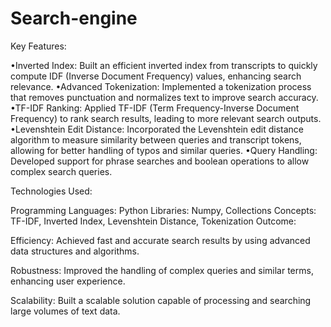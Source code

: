 # Search-engine
Key Features:

•Inverted Index: Built an efficient inverted index from transcripts to quickly compute IDF (Inverse Document Frequency) values, enhancing search relevance.
•Advanced Tokenization: Implemented a tokenization process that removes punctuation and normalizes text to improve search accuracy.
•TF-IDF Ranking: Applied TF-IDF (Term Frequency-Inverse Document Frequency) to rank search results, leading to more relevant search outputs.
•Levenshtein Edit Distance: Incorporated the Levenshtein edit distance algorithm to measure similarity between queries and transcript tokens, allowing for better handling of typos and similar queries.
•Query Handling: Developed support for phrase searches and boolean operations to allow complex search queries.

Technologies Used:

Programming Languages: Python
Libraries: Numpy, Collections
Concepts: TF-IDF, Inverted Index, Levenshtein Distance, Tokenization
Outcome:

Efficiency: Achieved fast and accurate search results by using advanced data structures and algorithms.

Robustness: Improved the handling of complex queries and similar terms, enhancing user experience.

Scalability: Built a scalable solution capable of processing and searching large volumes of text data.

